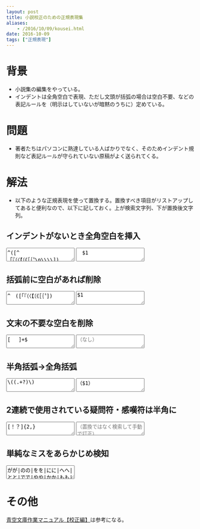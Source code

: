 ```yaml
---
layout: post
title: 小説校正のための正規表現集
aliases:
    - /2016/10/09/kousei.html
date: 2016-10-09
tags: ["正規表現"]
---
```


# 背景
* 小説集の編集をやっている。
* インデントは全角空白で表現、ただし文頭が括弧の場合は空白不要、などの表記ルールを（明示はしていないが暗黙のうちに）定めている。


# 問題
* 著者たちはパソコンに熟達している人ばかりでなく、そのためインデント規則など表記ルールが守られていない原稿がよく送られてくる。


# 解法
* 以下のような正規表現を使って置換する。置換すべき項目がリストアップしてあると便利なので、以下に記しておく。上が検索文字列、下が置換後文字列。

## インデントがないとき全角空白を挿入
<textarea onclick="this.select();">^([^　「『（〈【〔《［｛〝\n\\\\])</textarea>

<textarea onclick="this.select();">　$1</textarea>


## 括弧前に空白があれば削除
<textarea onclick="this.select();">^　([「『（〈【〔《［｛〝])</textarea>

<textarea onclick="this.select();">$1</textarea>


## 文末の不要な空白を削除
<textarea onclick="this.select();">[ 　]+$</textarea>

<textarea onclick="this.select();" placeholder="（なし）"></textarea>

## 半角括弧→全角括弧
<textarea onclick="this.select();">\((.+?)\)</textarea>

<textarea onclick="this.select();">（$1）</textarea>

## 2連続で使用されている疑問符・感嘆符は半角に
<textarea onclick="this.select();">[！？]{2,}</textarea>

<textarea onclick="this.select();" placeholder="（置換ではなく検索して手動で訂正）"></textarea>


## 単純なミスをあらかじめ検知
<textarea onclick="this.select();">がが|のの|をを|にに|へへ|とと|でで|やや|かか|もも|はは</textarea>


# その他
[青空文庫作業マニュアル【校正編】](http://www.aozora.gr.jp/aozora-manual/index-proofreading.html#proofreading04)は参考になる。
